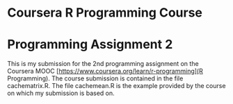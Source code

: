 # Coursera R Programming Course #
# Programming Assignment 2 #

This is my submission for the 2nd programming assignment on the Coursera MOOC [https://www.coursera.org/learn/r-programming](R Programming).  The course submission is contained in the file cachematrix.R.  The file cachemean.R is the example provided by the course on which my submission is based on. 